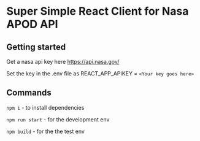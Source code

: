 # Super Simple React Client for Nasa APOD API


## Getting started
Get a nasa api key here https://api.nasa.gov/ 

Set the key in the .env file as REACT_APP_APIKEY = `<Your key goes here>` 
  
  ## Commands
`npm i` - to install dependencies
  
`npm run start` - for the development env
  
`npm build` - for the the test env
